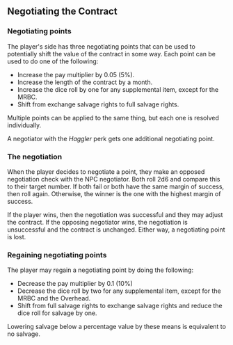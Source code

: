 ## Negotiating the Contract

### Negotiating points

The player's side has three negotiating points that can be used to potentially shift the value of the contract in some way. Each point can be used to do one of the following:

* Increase the pay multiplier by 0.05 (5%).
* Increase the length of the contract by a month.
* Increase the dice roll by one for any supplemental item, except for the MRBC.
* Shift from exchange salvage rights to full salvage rights.

Multiple points can be applied to the same thing, but each one is resolved individually.

A negotiator with the *Haggler* perk gets one additional negotiating point.

### The negotiation

When the player decides to negotiate a point, they make an opposed negotiation check with the NPC negotiator. Both roll 2d6 and compare this to their target number. If both fail or both have the same margin of success, then roll again. Otherwise, the winner is the one with the highest margin of success.

If the player wins, then the negotiation was successful and they may adjust the contract. If the opposing negotiator wins, the negotiation is unsuccessful and the contract is unchanged. Either way, a negotiating point is lost.

### Regaining negotiating points

The player may regain a negotiating point by doing the following:

* Decrease the pay multiplier by 0.1 (10%)
* Decrease the dice roll by two for any supplemental item, except for the MRBC and the Overhead. 
* Shift from full salvage rights to exchange salvage rights and reduce the dice roll for salvage by one.

Lowering salvage below a percentage value by these means is equivalent to no salvage. 

